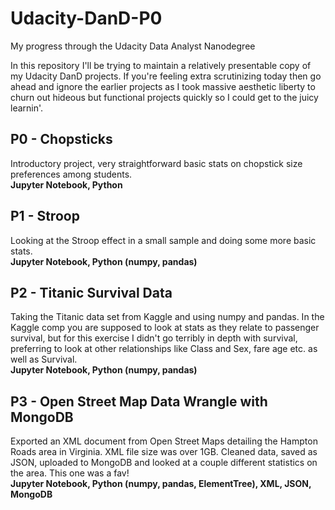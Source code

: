# Udacity-DanD-P0
My progress through the Udacity Data Analyst Nanodegree

In this repository I'll be trying to maintain a relatively presentable copy of my Udacity DanD projects. If you're feeling extra 
scrutinizing today then go ahead and ignore the earlier projects as I took massive aesthetic liberty to churn out hideous but functional
projects quickly so I could get to the juicy learnin'.

## P0 - Chopsticks  
Introductory project, very straightforward basic stats on chopstick size preferences among students.     
<b>Jupyter Notebook, Python</b>

## P1 - Stroop   
Looking at the Stroop effect in a small sample and doing some more basic stats.   
<b>Jupyter Notebook, Python (numpy, pandas)</b>

## P2 - Titanic Survival Data  
Taking the Titanic data set from Kaggle and using numpy and pandas. In the Kaggle comp you are supposed to look at stats as
they relate to passenger survival, but for this exercise I didn't go terribly in depth with survival, preferring to look at other
relationships like Class and Sex, fare age etc. as well as Survival.    
<b>Jupyter Notebook, Python (numpy, pandas)</b>

## P3 - Open Street Map Data Wrangle with MongoDB  
Exported an XML document from Open Street Maps detailing the Hampton Roads area in Virginia. XML file size was over 1GB. Cleaned data, saved as JSON, uploaded to MongoDB and looked at a couple different statistics on the area. This one was a fav!    
<b>Jupyter Notebook, Python (numpy, pandas, ElementTree), XML, JSON, MongoDB </b>
